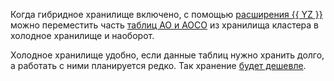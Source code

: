 Когда гибридное хранилище включено, с помощью [расширения {{ YZ }}](../../../managed-greenplum/operations/extensions/yezzey.md) можно переместить часть [таблиц AO и AOCO](../../../managed-greenplum/concepts/tables.md) из хранилища кластера в холодное хранилище и наоборот.

Холодное хранилище удобно, если данные таблиц нужно хранить долго, а работать с ними планируется редко. Так хранение [будет дешевле](../../../managed-greenplum/pricing/index.md#rules-storage).
